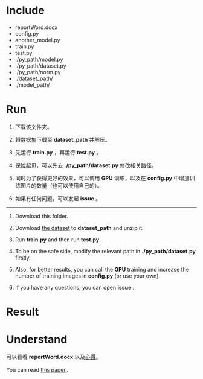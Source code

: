 # Include

* reportWord.docx
* config.py
* another_model.py
* train.py
* test.py
* ./py_path/model.py
* ./py_path/dataset.py
* ./py_path/norm.py
* ./dataset_path/
* ./model_path/

# Run

1. 下载该文件夹。

2. 将[数据集](https://pan.baidu.com/union/challenge/dataset?competition_id=3&code=1715396826)下载至 **dataset_path** 并解压。

3. 先运行 **train.py** ，再运行 **test.py** 。

4. 保险起见，可以先去 **./py_path/dataset.py** 修改相关路径。

5. 同时为了获得更好的效果，可以调用 **GPU** 训练，以及在 **config.py** 中增加训练图片的数量（也可以使用自己的）。

6. 如果有任何问题，可以发起 **issue** 。

---

1. Download this folder.

2. Download [the dataset](https://pan.baidu.com/union/challenge/dataset?competition_id=3&code=1715396826) to **dataset_path** and unzip it.

3. Run **train.py** and then run **test.py**.

4. To be on the safe side, modify the relevant path in **./py_path/dataset.py** firstly.

5. Also, for better results, you can call the **GPU** training and increase the number of training images in **config.py** (or use your own).

6. If you have any questions, you can open **issue** .

# Result



# Understand

可以看看 **reportWord.docx** 以及[心得](https://zong4.github.io/2022/06/01/SeparateBackground/)。

You can read [this paper](https://arxiv.org/abs/2108.07009)。
